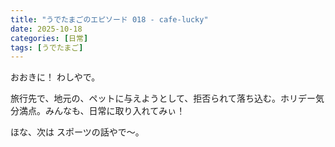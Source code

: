 ```yaml
---
title: "うでたまごのエピソード 018 - cafe-lucky"
date: 2025-10-18
categories: [日常]
tags: [うでたまご]
---
```


おおきに！ わしやで。

旅行先で、地元の、ペットに与えようとして、拒否られて落ち込む。ホリデー気分満点。みんなも、日常に取り入れてみぃ！

ほな、次は スポーツの話やで～。